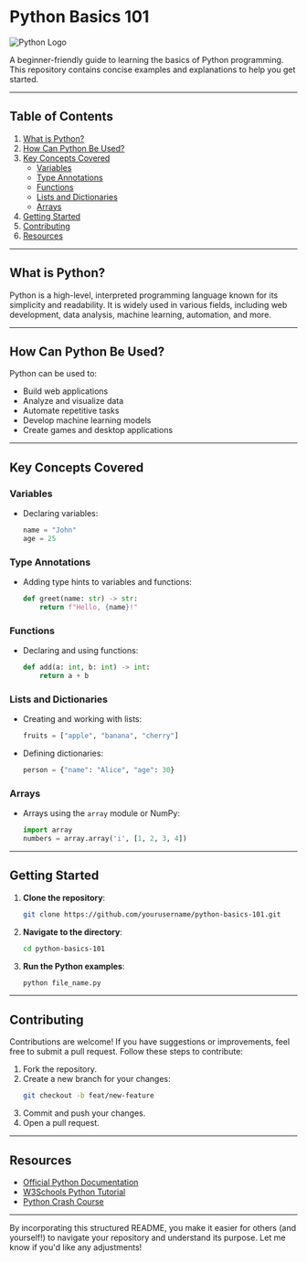 # **Python Basics 101**

![Python Logo](https://cdn.jsdelivr.net/gh/devicons/devicon@latest/icons/python/python-original.svg)

A beginner-friendly guide to learning the basics of Python programming. This repository contains concise examples and explanations to help you get started.

---

## **Table of Contents**

1. [What is Python?](#what-is-python)
2. [How Can Python Be Used?](#how-can-python-be-used)
3. [Key Concepts Covered](#key-concepts-covered)
   - [Variables](#variables)
   - [Type Annotations](#type-annotations)
   - [Functions](#functions)
   - [Lists and Dictionaries](#lists-and-dictionaries)
   - [Arrays](#arrays)
4. [Getting Started](#getting-started)
5. [Contributing](#contributing)
6. [Resources](#resources)

---

## **What is Python?**

Python is a high-level, interpreted programming language known for its simplicity and readability. It is widely used in various fields, including web development, data analysis, machine learning, automation, and more.

---

## **How Can Python Be Used?**

Python can be used to:
- Build web applications
- Analyze and visualize data
- Automate repetitive tasks
- Develop machine learning models
- Create games and desktop applications

---

## **Key Concepts Covered**

### Variables
- Declaring variables:
  ```python
  name = "John"
  age = 25
  ```

### Type Annotations
- Adding type hints to variables and functions:
  ```python
  def greet(name: str) -> str:
      return f"Hello, {name}!"
  ```

### Functions
- Declaring and using functions:
  ```python
  def add(a: int, b: int) -> int:
      return a + b
  ```

### Lists and Dictionaries
- Creating and working with lists:
  ```python
  fruits = ["apple", "banana", "cherry"]
  ```
- Defining dictionaries:
  ```python
  person = {"name": "Alice", "age": 30}
  ```

### Arrays
- Arrays using the `array` module or NumPy:
  ```python
  import array
  numbers = array.array('i', [1, 2, 3, 4])
  ```

---

## **Getting Started**

1. **Clone the repository**:
   ```bash
   git clone https://github.com/yourusername/python-basics-101.git
   ```
2. **Navigate to the directory**:
   ```bash
   cd python-basics-101
   ```
3. **Run the Python examples**:
   ```bash
   python file_name.py
   ```

---

## **Contributing**

Contributions are welcome! If you have suggestions or improvements, feel free to submit a pull request. Follow these steps to contribute:

1. Fork the repository.
2. Create a new branch for your changes:
   ```bash
   git checkout -b feat/new-feature
   ```
3. Commit and push your changes.
4. Open a pull request.

---

## **Resources**

- [Official Python Documentation](https://docs.python.org/3/)
- [W3Schools Python Tutorial](https://www.w3schools.com/python/)
- [Python Crash Course](https://nostarch.com/pythoncrashcourse2e)

---

By incorporating this structured README, you make it easier for others (and yourself!) to navigate your repository and understand its purpose. Let me know if you'd like any adjustments!